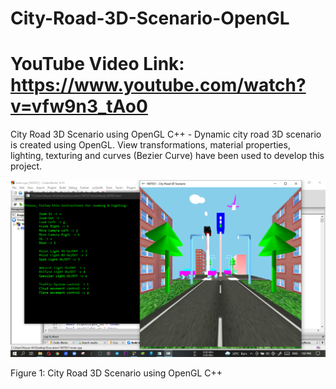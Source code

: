 # City-Road-3D-Scenario-OpenGL

# YouTube Video Link: https://www.youtube.com/watch?v=vfw9n3_tAo0

City Road 3D Scenario using OpenGL C++ - Dynamic city road 3D scenario is created using OpenGL. View transformations, material properties, lighting, texturing and curves (Bezier Curve)  have been used to develop this project.


![alt text](https://github.com/wnoyan/City-Road-3D-Scenario-OpenGL/blob/master/images/Project%20View.png)


Figure 1: City Road 3D Scenario using OpenGL C++
